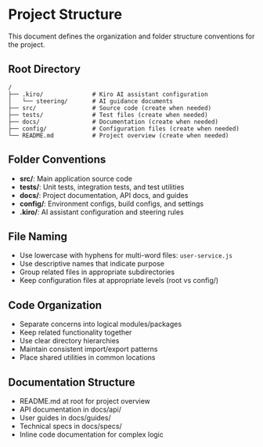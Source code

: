 # Project Structure

This document defines the organization and folder structure conventions for the project.

## Root Directory

```
/
├── .kiro/              # Kiro AI assistant configuration
│   └── steering/       # AI guidance documents
├── src/                # Source code (create when needed)
├── tests/              # Test files (create when needed)
├── docs/               # Documentation (create when needed)
├── config/             # Configuration files (create when needed)
└── README.md           # Project overview (create when needed)
```

## Folder Conventions

- **src/**: Main application source code
- **tests/**: Unit tests, integration tests, and test utilities
- **docs/**: Project documentation, API docs, and guides
- **config/**: Environment configs, build configs, and settings
- **.kiro/**: AI assistant configuration and steering rules

## File Naming

- Use lowercase with hyphens for multi-word files: `user-service.js`
- Use descriptive names that indicate purpose
- Group related files in appropriate subdirectories
- Keep configuration files at appropriate levels (root vs config/)

## Code Organization

- Separate concerns into logical modules/packages
- Keep related functionality together
- Use clear directory hierarchies
- Maintain consistent import/export patterns
- Place shared utilities in common locations

## Documentation Structure

- README.md at root for project overview
- API documentation in docs/api/
- User guides in docs/guides/
- Technical specs in docs/specs/
- Inline code documentation for complex logic
